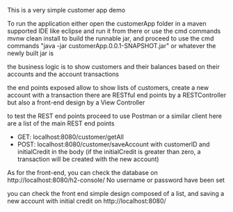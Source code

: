 This is a very simple customer app demo

To run the application either open the customerApp folder in a maven supported IDE like eclipse and run it from there
or use the cmd commands mvnw clean install to build the runnable jar, and proceed to use the cmd commands "java -jar customerApp.0.0.1-SNAPSHOT.jar" 
or whatever the newly built jar is

the business logic is to show customers and their balances based on their accounts and the account transactions

the end points exposed allow to show lists of customers, create a new account with a transaction
there are RESTful end points by a RESTController but also a front-end design by a View Controller

to test the REST end points proceed to use Postman or a similar client
here are a list of the main REST end points

* GET: localhost:8080/customer/getAll
* POST: localhost:8080/customer/saveAccount       with customerID and initialCredit in the body
(if the initialCredit is greater than zero, a transaction will be created with the new account)

As for the front-end, you can check the database on 
http://localhost:8080/h2-console/
No username or password have been set

you can check the front end simple design composed of a list, and saving a new account with initial credit
on http://localhost:8080/

